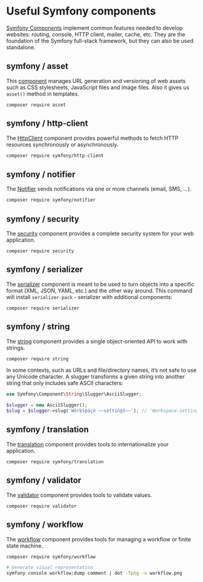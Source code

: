 # Useful Symfony components

[Symfony Components](https://symfony.com/doc/current/components/index.html) implement common features needed to develop websites: routing, console, HTTP client, mailer, cache, etc. 
They are the foundation of the Symfony full-stack framework, but they can also be used standalone.

## symfony / asset

This [component](https://github.com/symfony/asset) manages URL generation and versioning 
of web assets such as CSS stylesheets, JavaScript files and image files.
Also it gives us `asset()` method in templates.

```
composer require asset
```

## symfony / http-client

The [HttpClient](https://github.com/symfony/http-client) component provides powerful methods to fetch HTTP resources synchronously or asynchronously.

```bash
composer require symfony/http-client
```

## symfony / notifier

The [Notifier](https://github.com/symfony/notifier) sends notifications via one or more channels (email, SMS, ...).

```bash
composer require symfony/notifier
```

## symfony / security

The [security](https://github.com/symfony/security) component provides a complete security system for your web application.

```
composer require security
```

## symfony / serializer

The [serializer](https://github.com/symfony/serializer) component is meant to be used to turn objects into a specific format (XML, JSON, YAML, etc.) and the other way around. This command will install `serializer-pack` - serializer with additional components:

```
composer require serializer
```

## symfony / string

The [string](https://symfony.com/doc/current/components/string.html) component provides a single object-oriented API to work with strings.

```bash
composer require string
```
In some contexts, such as URLs and file/directory names, it’s not safe to use any Unicode character. A slugger transforms a given string into another string that only includes safe ASCII characters:

```php
use Symfony\Component\String\Slugger\AsciiSlugger;

$slugger = new AsciiSlugger();
$slug = $slugger->slug('Wôrķšƥáçè ~~sèťtïñğš~~'); // 'Workspace-settings'
```

## symfony / translation

The [translation](https://github.com/symfony/translation) component provides tools to internationalize your application.

```
composer require symfony/translation
```

## symfony / validator

The [validator](https://github.com/symfony/validator) component provides tools to validate values.

```
composer require validator
```

## symfony / workflow

The [workflow](https://github.com/symfony/workflow) component provides tools for managing a workflow or finite state machine.

```bash
composer require symfony/workflow

# Generate visual representation
symfony console workflow:dump comment | dot -Tpng -o workflow.png
```
